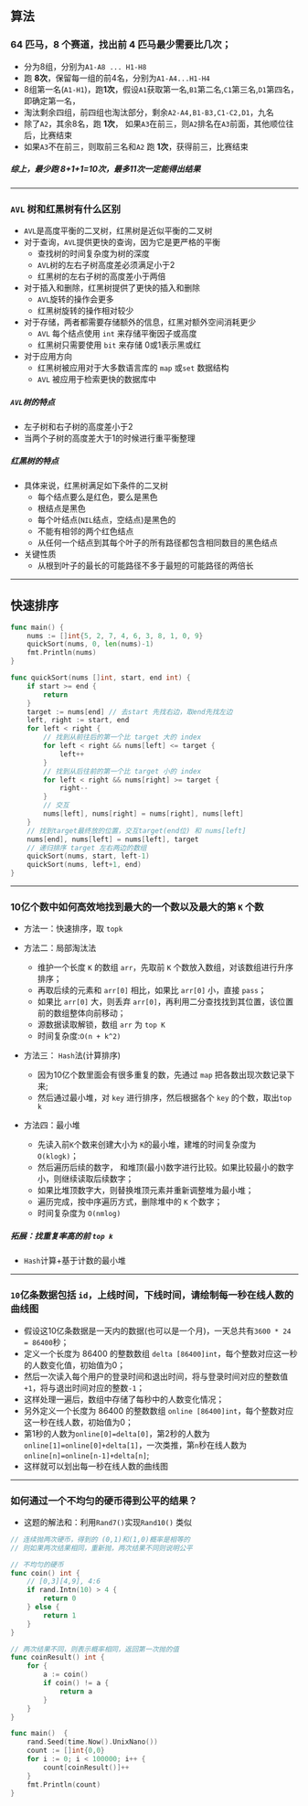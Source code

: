 ## 算法

### 64 匹马，8 个赛道，找出前 4 匹马最少需要比几次；

- 分为8组，分别为`A1-A8 ... H1-H8`
- 跑 **8次**，保留每一组的前4名，分别为`A1-A4...H1-H4`
- 8组第一名(`A1-H1`)，跑**1次**，假设`A1`获取第一名,`B1`第二名,`C1`第三名,`D1`第四名，即确定第一名，
- 淘汰剩余四组，前四组也淘汰部分，剩余`A2-A4,B1-B3,C1-C2,D1`，九名
- 除了`A2`，其余8名，跑 **1次**， 如果`A3`在前三，则`A2`排名在`A3`前面，其他顺位往后，比赛结束
- 如果`A3`不在前三，则取前三名和`A2` 跑 **1次**，获得前三，比赛结束

##### 综上，最少跑 8+1+1=10次，最多11次一定能得出结果

------

### `AVL` 树和红黑树有什么区别

- `AVL`是高度平衡的二叉树，红黑树是近似平衡的二叉树
- 对于查询，`AVL`提供更快的查询，因为它是更严格的平衡
  - 查找树的时间复杂度为树的深度
  - `AVL`树的左右子树高度差必须满足小于2
  - 红黑树的左右子树的高度差小于两倍
- 对于插入和删除，红黑树提供了更快的插入和删除
  - `AVL`旋转的操作会更多
  - 红黑树旋转的操作相对较少
- 对于存储，两者都需要存储额外的信息，红黑对额外空间消耗更少
  - `AVL` 每个结点使用 `int` 来存储平衡因子或高度
  - 红黑树只需要使用  `bit` 来存储 0或1表示黑或红 
- 对于应用方向
  - 红黑树被应用对于大多数语言库的 `map` 或`set` 数据结构
  - `AVL` 被应用于检索更快的数据库中

##### `AVL`树的特点

- 左子树和右子树的高度差小于2
- 当两个子树的高度差大于1的时候进行重平衡整理

##### 红黑树的特点

- 具体来说，红黑树满足如下条件的二叉树
  - 每个结点要么是红色，要么是黑色
  - 根结点是黑色
  - 每个叶结点(`NIL`结点，空结点)是黑色的
  - 不能有相邻的两个红色结点
  - 从任何一个结点到其每个叶子的所有路径都包含相同数目的黑色结点
- 关键性质
  - 从根到叶子的最长的可能路径不多于最短的可能路径的两倍长

------

## 快速排序

```go
func main() {
	nums := []int{5, 2, 7, 4, 6, 3, 8, 1, 0, 9}
	quickSort(nums, 0, len(nums)-1)
	fmt.Println(nums)
}

func quickSort(nums []int, start, end int) {
	if start >= end {
		return
	}
	target := nums[end] // 去start 先找右边，取end先找左边
	left, right := start, end
	for left < right {
		// 找到从前往后的第一个比 target 大的 index
		for left < right && nums[left] <= target {
			left++
		}
		// 找到从后往前的第一个比 target 小的 index
		for left < right && nums[right] >= target {
			right--
		}
		// 交互
		nums[left], nums[right] = nums[right], nums[left]
	}
	// 找到target最终放的位置，交互target(end位) 和 nums[left]
	nums[end], nums[left] = nums[left], target
	// 递归排序 target 左右两边的数组
	quickSort(nums, start, left-1)
	quickSort(nums, left+1, end)
}
```

------

### 10亿个数中如何高效地找到最大的一个数以及最大的第 `K` 个数

- 方法一：快速排序，取 `topk`

- 方法二：局部淘汰法
  - 维护一个长度 `K` 的数组 `arr`，先取前 `K` 个数放入数组，对该数组进行升序排序；
  - 再取后续的元素和 `arr[0]` 相比，如果比 `arr[0]` 小，直接 `pass`；
  - 如果比 `arr[0]` 大，则丢弃 `arr[0]`，再利用二分查找找到其位置，该位置前的数组整体向前移动；
  - 源数据读取解锁，数组 `arr` 为 `top K`
  - 时间复杂度:`O(n + k^2)`

- 方法三： `Hash`法(计算排序)
  - 因为10亿个数里面会有很多重复的数，先通过 `map` 把各数出现次数记录下来;
  - 然后通过最小堆，对 `key` 进行排序，然后根据各个 `key` 的个数，取出`top k`

- 方法四：最小堆
  - 先读入前`K`个数来创建大小为 `K`的最小堆，建堆的时间复杂度为 `O(klogk)`；
  - 然后遍历后续的数字， 和堆顶(最小)数字进行比较。如果比较最小的数字小，则继续读取后续数字；
  - 如果比堆顶数字大，则替换堆顶元素并重新调整堆为最小堆；
  - 遍历完成，按中序遍历方式，删除堆中的 `K` 个数字；
  - 时间复杂度为 `O(nmlog)`
  
##### 拓展：找重复率高的前 `top k`

- `Hash`计算+基于计数的最小堆

------

### `10`亿条数据包括 `id`，上线时间，下线时间，请绘制每一秒在线人数的曲线图

- 假设这10亿条数据是一天内的数据(也可以是一个月)，一天总共有`3600 * 24 = 86400`秒；
- 定义一个长度为 86400 的整数数组 `delta [86400]int`，每个整数对应这一秒的人数变化值，初始值为0；
- 然后一次读入每个用户的登录时间和退出时间，将与登录时间对应的整数值`+1`，将与退出时间对应的整数`-1`；
- 这样处理一遍后，数组中存储了每秒中的人数变化情况；
- 另外定义一个长度为 86400 的整数数组 `online [86400]int`，每个整数对应这一秒在线人数，初始值为0；
- 第1秒的人数为`online[0]=delta[0]`，第2秒的人数为`online[1]=online[0]+delta[1]`，一次类推，第`n`秒在线人数为 `online[n]=online[n-1]+delta[n]`;
- 这样就可以划出每一秒在线人数的曲线图

------

### 如何通过一个不均匀的硬币得到公平的结果？

- 这题的解法和：利用`Rand7()`实现`Rand10()` 类似

```go
// 连续抛两次硬币，得到的 (0,1)和(1,0)概率是相等的
// 则如果两次结果相同，重新抛，两次结果不同则说明公平

// 不均匀的硬币
func coin() int {
	// [0,3][4,9], 4:6
	if rand.Intn(10) > 4 {
		return 0
	} else {
		return 1
	}
}

// 两次结果不同，则表示概率相同，返回第一次抛的值
func coinResult() int {
	for {
		a := coin()
		if coin() != a {
			return a
		}
	}
}

func main()  {
	rand.Seed(time.Now().UnixNano())
	count := []int{0,0}
	for i := 0; i < 100000; i++ {
		count[coinResult()]++
	}
	fmt.Println(count)
}

```
